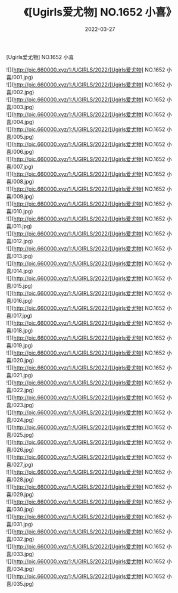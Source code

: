 ﻿---
layout: post
title:  《[Ugirls爱尤物] NO.1652 小喜》
date:   2022-03-27
img: http://pic.660000.xyz/1:/UGIRLS/2022/[Ugirls爱尤物] NO.1652 小喜/000.jpg
categories: [美女, 清纯, 唯美]
---

[Ugirls爱尤物] NO.1652 小喜

 ![](http://pic.660000.xyz/1:/UGIRLS/2022/[Ugirls爱尤物] NO.1652 小喜/001.jpg) <br>![](http://pic.660000.xyz/1:/UGIRLS/2022/[Ugirls爱尤物] NO.1652 小喜/002.jpg) <br>![](http://pic.660000.xyz/1:/UGIRLS/2022/[Ugirls爱尤物] NO.1652 小喜/003.jpg) <br>![](http://pic.660000.xyz/1:/UGIRLS/2022/[Ugirls爱尤物] NO.1652 小喜/004.jpg) <br>![](http://pic.660000.xyz/1:/UGIRLS/2022/[Ugirls爱尤物] NO.1652 小喜/005.jpg) <br>![](http://pic.660000.xyz/1:/UGIRLS/2022/[Ugirls爱尤物] NO.1652 小喜/006.jpg) <br>![](http://pic.660000.xyz/1:/UGIRLS/2022/[Ugirls爱尤物] NO.1652 小喜/007.jpg) <br>![](http://pic.660000.xyz/1:/UGIRLS/2022/[Ugirls爱尤物] NO.1652 小喜/008.jpg) <br>![](http://pic.660000.xyz/1:/UGIRLS/2022/[Ugirls爱尤物] NO.1652 小喜/009.jpg) <br>![](http://pic.660000.xyz/1:/UGIRLS/2022/[Ugirls爱尤物] NO.1652 小喜/010.jpg) <br>![](http://pic.660000.xyz/1:/UGIRLS/2022/[Ugirls爱尤物] NO.1652 小喜/011.jpg) <br>![](http://pic.660000.xyz/1:/UGIRLS/2022/[Ugirls爱尤物] NO.1652 小喜/012.jpg) <br>![](http://pic.660000.xyz/1:/UGIRLS/2022/[Ugirls爱尤物] NO.1652 小喜/013.jpg) <br>![](http://pic.660000.xyz/1:/UGIRLS/2022/[Ugirls爱尤物] NO.1652 小喜/014.jpg) <br>![](http://pic.660000.xyz/1:/UGIRLS/2022/[Ugirls爱尤物] NO.1652 小喜/015.jpg) <br>![](http://pic.660000.xyz/1:/UGIRLS/2022/[Ugirls爱尤物] NO.1652 小喜/016.jpg) <br>![](http://pic.660000.xyz/1:/UGIRLS/2022/[Ugirls爱尤物] NO.1652 小喜/017.jpg) <br>![](http://pic.660000.xyz/1:/UGIRLS/2022/[Ugirls爱尤物] NO.1652 小喜/018.jpg) <br>![](http://pic.660000.xyz/1:/UGIRLS/2022/[Ugirls爱尤物] NO.1652 小喜/019.jpg) <br>![](http://pic.660000.xyz/1:/UGIRLS/2022/[Ugirls爱尤物] NO.1652 小喜/020.jpg) <br>![](http://pic.660000.xyz/1:/UGIRLS/2022/[Ugirls爱尤物] NO.1652 小喜/021.jpg) <br>![](http://pic.660000.xyz/1:/UGIRLS/2022/[Ugirls爱尤物] NO.1652 小喜/022.jpg) <br>![](http://pic.660000.xyz/1:/UGIRLS/2022/[Ugirls爱尤物] NO.1652 小喜/023.jpg) <br>![](http://pic.660000.xyz/1:/UGIRLS/2022/[Ugirls爱尤物] NO.1652 小喜/024.jpg) <br>![](http://pic.660000.xyz/1:/UGIRLS/2022/[Ugirls爱尤物] NO.1652 小喜/025.jpg) <br>![](http://pic.660000.xyz/1:/UGIRLS/2022/[Ugirls爱尤物] NO.1652 小喜/026.jpg) <br>![](http://pic.660000.xyz/1:/UGIRLS/2022/[Ugirls爱尤物] NO.1652 小喜/027.jpg) <br>![](http://pic.660000.xyz/1:/UGIRLS/2022/[Ugirls爱尤物] NO.1652 小喜/028.jpg) <br>![](http://pic.660000.xyz/1:/UGIRLS/2022/[Ugirls爱尤物] NO.1652 小喜/029.jpg) <br>![](http://pic.660000.xyz/1:/UGIRLS/2022/[Ugirls爱尤物] NO.1652 小喜/030.jpg) <br>![](http://pic.660000.xyz/1:/UGIRLS/2022/[Ugirls爱尤物] NO.1652 小喜/031.jpg) <br>![](http://pic.660000.xyz/1:/UGIRLS/2022/[Ugirls爱尤物] NO.1652 小喜/032.jpg) <br>![](http://pic.660000.xyz/1:/UGIRLS/2022/[Ugirls爱尤物] NO.1652 小喜/033.jpg) <br>![](http://pic.660000.xyz/1:/UGIRLS/2022/[Ugirls爱尤物] NO.1652 小喜/034.jpg) <br>![](http://pic.660000.xyz/1:/UGIRLS/2022/[Ugirls爱尤物] NO.1652 小喜/035.jpg) <br>